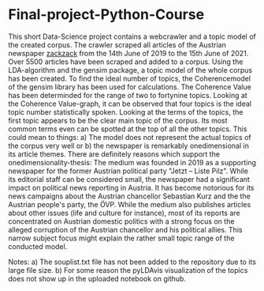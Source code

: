 # Final-project-Python-Course
This short Data-Science project contains a webcrawler and a topic model of the created corpus. The crawler scraped all articles of the Austrian newspaper [zackzack](https://zackzack.at/) from the 14th June of 2019 to the 15th June of 2021. Over 5500 articles have been scraped and added to a corpus. Using the LDA-algorithm and the gensim package, a topic model of the whole corpus has been created. To find the ideal number of topics, the Coherencemodel of the gensim library has been used for calculations. The Coherence Value has been determinded for the range of two to fortynine topics. Looking at the Coherence Value-graph, it can be observed that four topics is the ideal topic number statistically spoken. Looking at the terms of the topics, the first topic appears to be the clear main topic of the corpus. Its most common terms even can be spotted at the top of all the other topics. This could mean to things: a) The model does not represent the actual topics of the corpus very well or b) the newspaper is remarkably onedimensional in its article themes. There are definitely reasons which support the onedimensionality-thesis: The medium was founded in 2019 as a supporting newspaper for the former Austrian political party "Jetzt – Liste Pilz". While its editorial staff can be considered small, the newspaper had a significant impact on political news reporting in Austria. It has become notorious for its news campaigns about the Austrian chancellor Sebastian Kurz and the the Austrian people's party, the ÖVP. While the medium also publishes articles about other issues (life and culture for instance), most of its reports are concentrated on Austrian domestic politics with a strong focus on the alleged corruption of the Austrian chancellor and his political allies. This narrow subject focus might explain the rather small topic range of the conducted model.


Notes: 
a)  The souplist.txt file has not been added to the repository due to its large file size.
b)  For some reason the pyLDAvis visualization of the topics does not show up in the uploaded notebook on github.
